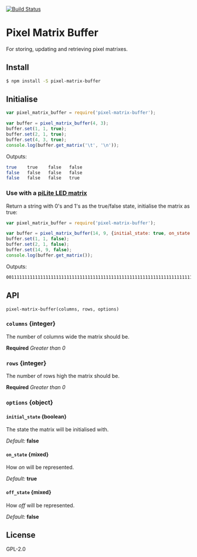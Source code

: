 [![Build Status](https://travis-ci.org/woodyrew/pixel-matrix-buffer.svg)](https://travis-ci.org/woodyrew/pixel-matrix-buffer)

# Pixel Matrix Buffer

For storing, updating and retrieving pixel matrixes.

## Install
```bash
$ npm install -S pixel-matrix-buffer
```

## Initialise
```js
var pixel_matrix_buffer = require('pixel-matrix-buffer');

var buffer = pixel_matrix_buffer(4, 3);
buffer.set(1, 1, true);
buffer.set(2, 1, true);
buffer.set(4, 3, true);
console.log(buffer.get_matrix('\t', '\n'));
```

Outputs:
```bash
true    true    false   false
false   false   false   false
false   false   false   true
```

### Use with a [piLite LED matrix](http://openmicros.org/index.php/articles/94-ciseco-product-documentation/raspberry-pi/280-b040-pi-lite-beginners-guide)
Return a string with 0's and 1's as the true/false state, initialise the matrix as true:
```js
var pixel_matrix_buffer = require('pixel-matrix-buffer');

var buffer = pixel_matrix_buffer(14, 9, {initial_state: true, on_state: 1, off_state: 0});
buffer.set(1, 1, false);
buffer.set(2, 1, false);
buffer.set(14, 9, false);
console.log(buffer.get_matrix());
```

Outputs:
```bash
001111111111111111111111111111111111111111111111111111111111111111111111111111111111111111111111111111111111111111111111111110
```

## API
`pixel-matrix-buffer(columns, rows, options)`
### `columns` {integer}
The number of columns wide the matrix should be.

**Required** *Greater than 0*

### `rows` {integer}
The number of rows high the matrix should be.

**Required** *Greater than 0*

### `options` {object}
#### `initial_state` {boolean}
The state the matrix will be initialised with.

*Default:* **false**

#### `on_state` {mixed}
How *on* will be represented.

*Default:* **true**

#### `off_state` {mixed}
How *off* will be represented.

*Default:* **false**


## License

GPL-2.0